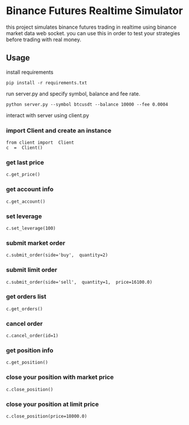 # Binance Futures Realtime Simulator

this project simulates binance futures trading in realtime using binance market data web socket. you can use this in order to test your strategies before trading with real money.

## Usage

install requirements

    pip install -r requirements.txt
 
run server.py and specify symbol, balance and fee rate.

    python server.py --symbol btcusdt --balance 10000 --fee 0.0004

interact with server using client.py

###  import Client and create an instance

    from client import  Client
    c  =  Client()

### get last price

    c.get_price()
 
 ### get account info

    c.get_account()

### set leverage

    c.set_leverage(100)
  
### submit market order

    c.submit_order(side='buy',  quantity=2)

### submit limit order

    c.submit_order(side='sell',  quantity=1,  price=16100.0)

### get orders list

    c.get_orders()

### cancel order

    c.cancel_order(id=1)

### get position info

    c.get_position()

### close your position with market price

    c.close_position()

### close your position at limit price

    c.close_position(price=18000.0)

